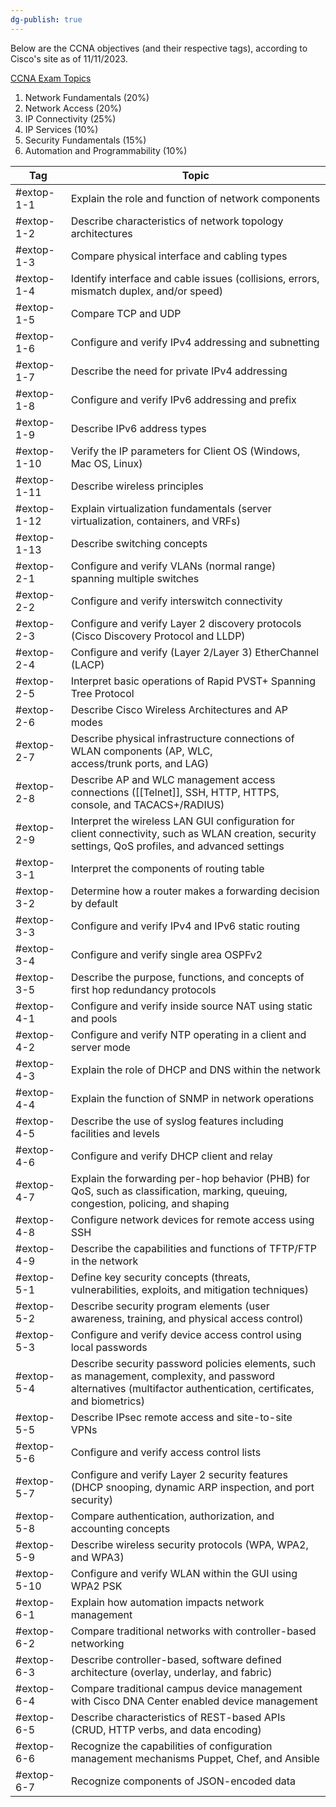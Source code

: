 ```yaml
---
dg-publish: true
---
```

Below are the CCNA objectives (and their respective tags), according to Cisco's site as of 11/11/2023. 

[CCNA Exam Topics](https://learningnetwork.cisco.com/s/ccna-exam-topics)

1. Network Fundamentals (20%)
2. Network Access (20%)
3. IP Connectivity (25%)
4. IP Services (10%)
5. Security Fundamentals (15%)
6. Automation and Programmability (10%)


| Tag         | Topic                                                                                                                                                               |
|-------------|---------------------------------------------------------------------------------------------------------------------------------------------------------------------|
| #extop-1-1  | Explain the role and function of network components                                                                                                                 |
| #extop-1-2  | Describe characteristics of network topology architectures                                                                                                          |
| #extop-1-3  | Compare physical interface and cabling types                                                                                                                        |
| #extop-1-4  | Identify interface and cable issues (collisions, errors, mismatch duplex, and/or speed)                                                                             |
| #extop-1-5  | Compare TCP and UDP                                                                                                                                                 |
| #extop-1-6  | Configure and verify IPv4 addressing and subnetting                                                                                                                 |
| #extop-1-7  | Describe the need for private IPv4 addressing                                                                                                                       |
| #extop-1-8  | Configure and verify IPv6 addressing and prefix                                                                                                                     |
| #extop-1-9  | Describe IPv6 address types                                                                                                                                         |
| #extop-1-10 | Verify the IP parameters for Client OS (Windows, Mac OS, Linux)                                                                                                     |
| #extop-1-11 | Describe wireless principles                                                                                                                                        |
| #extop-1-12 | Explain virtualization fundamentals (server virtualization, containers, and VRFs)                                                                                   |
| #extop-1-13 | Describe switching concepts                                                                                                                                         |
| #extop-2-1  | Configure and verify VLANs (normal range) spanning multiple switches                                                                                                |
| #extop-2-2  | Configure and verify interswitch connectivity                                                                                                                       |
| #extop-2-3  | Configure and verify Layer 2 discovery protocols (Cisco Discovery Protocol and LLDP)                                                                                |
| #extop-2-4  | Configure and verify (Layer 2/Layer 3) EtherChannel (LACP)                                                                                                          |
| #extop-2-5  | Interpret basic operations of Rapid PVST+ Spanning Tree Protocol                                                                                                    |
| #extop-2-6  | Describe Cisco Wireless Architectures and AP modes                                                                                                                  |
| #extop-2-7  | Describe physical infrastructure connections of WLAN components (AP, WLC,<br/>access/trunk ports, and LAG)                                                          |
| #extop-2-8  | Describe AP and WLC management access connections ([[Telnet]], SSH, HTTP, HTTPS, console, and TACACS+/RADIUS)                                                           |
| #extop-2-9  | Interpret the wireless LAN GUI configuration for client connectivity, such as WLAN creation, security settings, QoS profiles, and advanced settings                 |
| #extop-3-1  | Interpret the components of routing table                                                                                                                           |
| #extop-3-2  | Determine how a router makes a forwarding decision by default                                                                                                       |
| #extop-3-3  | Configure and verify IPv4 and IPv6 static routing                                                                                                                   |
| #extop-3-4  | Configure and verify single area OSPFv2                                                                                                                             |
| #extop-3-5  | Describe the purpose, functions, and concepts of first hop redundancy protocols                                                                                     |
| #extop-4-1  | Configure and verify inside source NAT using static and pools                                                                                                       |
| #extop-4-2  | Configure and verify NTP operating in a client and server mode                                                                                                      |
| #extop-4-3  | Explain the role of DHCP and DNS within the network                                                                                                                 |
| #extop-4-4  | Explain the function of SNMP in network operations                                                                                                                  |
| #extop-4-5  | Describe the use of syslog features including facilities and levels                                                                                                 |
| #extop-4-6  | Configure and verify DHCP client and relay                                                                                                                          |
| #extop-4-7  | Explain the forwarding per-hop behavior (PHB) for QoS, such as classification, marking, queuing, congestion, policing, and shaping                                  |
| #extop-4-8  | Configure network devices for remote access using SSH                                                                                                               |
| #extop-4-9  | Describe the capabilities and functions of TFTP/FTP in the network                                                                                                  |
| #extop-5-1  | Define key security concepts (threats, vulnerabilities, exploits, and mitigation techniques)                                                                        |
| #extop-5-2  | Describe security program elements (user awareness, training, and physical access control)                                                                          |
| #extop-5-3  | Configure and verify device access control using local passwords                                                                                                    |
| #extop-5-4  | Describe security password policies elements, such as management, complexity, and password alternatives (multifactor authentication, certificates, and biometrics)  |
| #extop-5-5  | Describe IPsec remote access and site-to-site VPNs                                                                                                                  |
| #extop-5-6  | Configure and verify access control lists                                                                                                                           |
| #extop-5-7  | Configure and verify Layer 2 security features (DHCP snooping, dynamic ARP inspection, and port security)                                                           |
| #extop-5-8  | Compare authentication, authorization, and accounting concepts                                                                                                      |
| #extop-5-9  | Describe wireless security protocols (WPA, WPA2, and WPA3)                                                                                                          |
| #extop-5-10 | Configure and verify WLAN within the GUI using WPA2 PSK                                                                                                             |
| #extop-6-1  | Explain how automation impacts network management                                                                                                                   |
| #extop-6-2  | Compare traditional networks with controller-based networking                                                                                                       |
| #extop-6-3  | Describe controller-based, software defined architecture (overlay, underlay, and fabric)                                                                            |
| #extop-6-4  | Compare traditional campus device management with Cisco DNA Center enabled device management                                                                        |
| #extop-6-5  | Describe characteristics of REST-based APIs (CRUD, HTTP verbs, and data encoding)                                                                                   |
| #extop-6-6  | Recognize the capabilities of configuration management mechanisms Puppet, Chef, and Ansible                                                                         |
| #extop-6-7  | Recognize components of JSON-encoded data                                                                                                                           |

